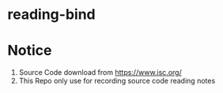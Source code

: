 # reading-bind

# Notice
1. Source Code download from https://www.isc.org/
2. This Repo only use for recording source code reading notes

